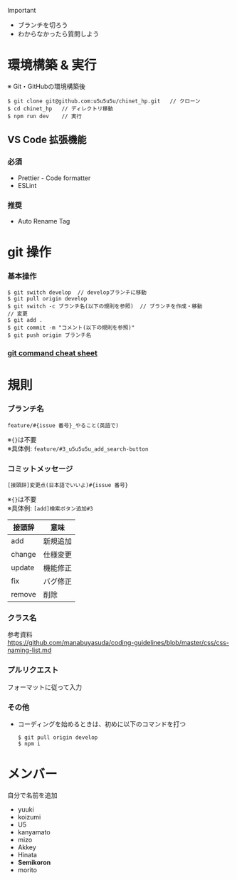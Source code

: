 > [!IMPORTANT]
>
> - ブランチを切ろう
> - わからなかったら質問しよう

# 環境構築 & 実行

<p>※ Git・GitHubの環境構築後</p>

```
$ git clone git@github.com:u5u5u5u/chinet_hp.git   // クローン
$ cd chinet_hp   // ディレクトリ移動
$ npm run dev    // 実行
```

## VS Code 拡張機能

### 必須

- Prettier - Code formatter
- ESLint

### 推奨

- Auto Rename Tag

# git 操作

### 基本操作

```
$ git switch develop  // developブランチに移動
$ git pull origin develop
$ git switch -c ブランチ名(以下の規則を参照)  // ブランチを作成・移動
// 変更
$ git add .
$ git commit -m "コメント(以下の規則を参照)"
$ git push origin ブランチ名
```

### [git command cheat sheet](https://broken-addition-f6a.notion.site/git-command-cheat-sheet-289ace2686e742f5bfe66560b9296074?pvs=4)

# 規則

### ブランチ名

`feature/#{issue 番号}_やること(英語で)`

※`{}`は不要\
※具体例: `feature/#3_u5u5u5u_add_search-button`

### コミットメッセージ

`[接頭辞]変更点(日本語でいいよ)#{issue 番号}`

※`{}`は不要\
※具体例: `[add]検索ボタン追加#3`

| 接頭辞 | 意味     |
| ------ | -------- |
| add    | 新規追加 |
| change | 仕様変更 |
| update | 機能修正 |
| fix    | バグ修正 |
| remove | 削除     |

### クラス名

参考資料\
https://github.com/manabuyasuda/coding-guidelines/blob/master/css/css-naming-list.md

### プルリクエスト

フォーマットに従って入力

### その他

- コーディングを始めるときは、初めに以下のコマンドを打つ
  ```
  $ git pull origin develop
  $ npm i
  ```

# メンバー

自分で名前を追加

- yuuki
- koizumi
- U5
- kanyamato
- mizo
- Akkey
- Hinata
- **Semikoron**
- morito